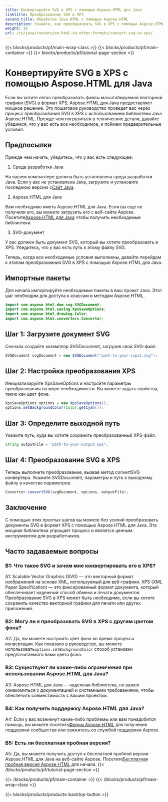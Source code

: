```yaml
---
title: Конвертируйте SVG в XPS с помощью Aspose.HTML для Java
linktitle: Преобразование SVG в XPS
second_title: Обработка Java HTML с помощью Aspose.HTML
description: Узнайте, как преобразовать SVG в XPS с помощью Aspose.HTML для Java. Простое пошаговое руководство для бесшовных преобразований.
weight: 16
url: /ru/java/conversion-html-to-other-formats/convert-svg-to-xps/
---
```


{{< blocks/products/pf/main-wrap-class >}}
{{< blocks/products/pf/main-container >}}
{{< blocks/products/pf/tutorial-page-section >}}

# Конвертируйте SVG в XPS с помощью Aspose.HTML для Java


Если вы хотите легко преобразовать файлы масштабируемой векторной графики (SVG) в формат XPS, Aspose.HTML для Java предоставляет мощное решение. Это пошаговое руководство проведет вас через процесс преобразования SVG в XPS с использованием библиотеки Java Aspose.HTML. Прежде чем погрузиться в технические детали, давайте убедимся, что у вас есть все необходимое, и поймем предварительные условия.

## Предпосылки

Прежде чем начать, убедитесь, что у вас есть следующее:

1. Среда разработки Java

 На вашем компьютере должна быть установлена среда разработки Java. Если у вас не установлена Java, загрузите и установите последнюю версию с[Сайт Java](https://www.oracle.com/java/technologies/javase-downloads.html).

2. Aspose.HTML для Java

Вам необходимо иметь Aspose.HTML для Java. Если вы еще не получили его, вы можете загрузить его с веб-сайта Aspose. Посетите[Aspose.HTML для Java](https://releases.aspose.com/html/java/) чтобы получить необходимые библиотеки.

3. SVG-документ

У вас должен быть документ SVG, который вы хотите преобразовать в XPS. Убедитесь, что у вас есть путь к этому файлу SVG.

Теперь, когда все необходимые условия выполнены, давайте перейдем к этапам преобразования SVG в XPS с помощью Aspose.HTML для Java.

## Импортные пакеты

Для начала импортируйте необходимые пакеты в ваш проект Java. Этот шаг необходим для доступа к классам и методам Aspose.HTML.

```java
import com.aspose.html.dom.svg.SVGDocument;
import com.aspose.html.saving.XpsSaveOptions;
import com.aspose.html.drawing.Color;
import com.aspose.html.converters.Converter;
```

## Шаг 1: Загрузите документ SVG

Сначала создайте экземпляр SVGDocument, загрузив свой SVG-файл.

```java
SVGDocument svgDocument = new SVGDocument("path-to-your-input.svg");
```

## Шаг 2: Настройка преобразования XPS

Инициализируйте XpsSaveOptions и настройте параметры преобразования по мере необходимости. Вы можете задать свойства, такие как цвет фона.

```java
XpsSaveOptions options = new XpsSaveOptions();
options.setBackgroundColor(Color.getCyan());
```

## Шаг 3: Определите выходной путь

Укажите путь, куда вы хотите сохранить преобразованный XPS-файл.

```java
String outputFile = "path-to-your-output.xps";
```

## Шаг 4: Преобразование SVG в XPS

Теперь выполните преобразование, вызвав метод convertSVG конвертера. Укажите SVGDocument, параметры и путь к выходному файлу в качестве параметров.

```java
Converter.convertSVG(svgDocument, options, outputFile);
```

## Заключение

С помощью этих простых шагов вы можете без усилий преобразовать документы SVG в формат XPS с помощью Aspose.HTML для Java. Эта мощная библиотека упрощает процесс и является ценным инструментом для разработчиков.

## Часто задаваемые вопросы

### В1: Что такое SVG и зачем мне конвертировать его в XPS?

A1: Scalable Vector Graphics (SVG) — это векторный формат изображений на основе XML, используемый для веб-графики. XPS (XML Paper Specification) — это фиксированный формат документа, который обеспечивает надежный способ обмена и печати документов. Преобразование SVG в XPS может быть необходимо, если вы хотите сохранить качество векторной графики для печати или других приложений.

### В2: Могу ли я преобразовать SVG в XPS с другим цветом фона?

 A2: Да, вы можете настроить цвет фона во время процесса конвертации. Как показано в руководстве, вы можете использовать`options.setBackgroundColor` способ установки предпочитаемого вами цвета фона.

### В3: Существуют ли какие-либо ограничения при использовании Aspose.HTML для Java?

A3: Aspose.HTML для Java — надежная библиотека, но важно ознакомиться с документацией и системными требованиями, чтобы обеспечить совместимость с вашим проектом.

### В4: Как получить поддержку Aspose.HTML для Java?

 A4: Если у вас возникнут какие-либо проблемы или вам понадобится помощь, вы можете посетить[Форум Aspose.HTML](https://forum.aspose.com/) для получения поддержки сообщества или свяжитесь со службой поддержки Aspose.

### В5: Есть ли бесплатная пробная версия?

 A5: Да, вы можете получить доступ к бесплатной пробной версии Aspose.HTML для Java на веб-сайте Aspose. Посетите[Бесплатная пробная версия Aspose.HTML](https://releases.aspose.com/) для начала.
{{< /blocks/products/pf/tutorial-page-section >}}

{{< /blocks/products/pf/main-container >}}
{{< /blocks/products/pf/main-wrap-class >}}

{{< blocks/products/products-backtop-button >}}
